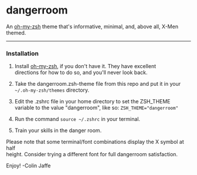 # dangerroom

An [oh-my-zsh][oh-my-zsh] theme that's informative, minimal, and, above all, X-Men themed.

---

### Installation

1. Install [oh-my-zsh][oh-my-zsh], if you don't have it. They have excellent  
directions for how to do so, and you'll never look back.

2. Take the dangerroom.zsh-theme file from this repo and put it in your  
`~/.oh-my-zsh/themes` directory.

3. Edit the .zshrc file in your home directory to set the ZSH_THEME variable to the value "dangerroom", like so:
`ZSH_THEME="dangerroom"`

4. Run the command `source ~/.zshrc` in your terminal.

5. Train your skills in the danger room.

Please note that some terminal/font combinations display the X symbol at half  
height. Consider trying a different font for full dangerroom satisfaction.

Enjoy!
-Colin Jaffe

[oh-my-zsh]: https://github.com/robbyrussell/oh-my-zsh
